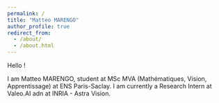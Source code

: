 ```yaml
---
permalink: /
title: "Matteo MARENGO"
author_profile: true
redirect_from: 
  - /about/
  - /about.html
---
```


Hello !

I am Matteo MARENGO, student at MSc MVA (Mathématiques, Vision, Apprentissage) at ENS Paris-Saclay.
I am currently a Research Intern at Valeo.AI adn at INRIA - Astra Vision.


